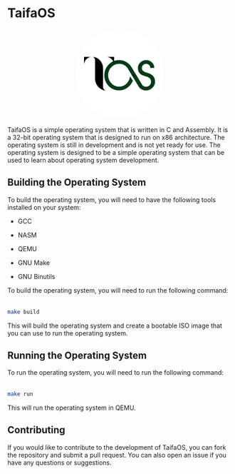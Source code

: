 # TaifaOS

<p align="center">
  <img src="icon/icon.png" alt="TaifaOS Icon" width="200" height="200" style="border-radius: 50%;">
</p>

TaifaOS is a simple operating system that is written in C and Assembly. It is a 32-bit operating system that is designed to run on x86 architecture. The operating system is still in development and is not yet ready for use. The operating system is designed to be a simple operating system that can be used to learn about operating system development.



## Building the Operating System

To build the operating system, you will need to have the following tools installed on your system:

- GCC

- NASM

- QEMU

- GNU Make

- GNU Binutils


To build the operating system, you will need to run the following command:

```bash

make build

```

This will build the operating system and create a bootable ISO image that you can use to run the operating system.


## Running the Operating System

To run the operating system, you will need to run the following command:

```bash

make run

```


This will run the operating system in QEMU.


## Contributing

If you would like to contribute to the development of TaifaOS, you can fork the repository and submit a pull request. You can also open an issue if you have any questions or suggestions.

